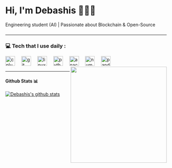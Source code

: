 <!-- Headline -->

<div  align="left">
  <h1>Hi, I'm Debashis 🧑🏻‍💻</h1>
</div>

<!-- Paragraph -->

<p>Engineering student (AI) | Passionate about Blockchain & Open-Source</p>

<!-- Language & Tools -->

###
---

<h3 align="left">💻 Tech that I use daily :</h3>

<div align="left">
  <img src="https://cdn.jsdelivr.net/gh/devicons/devicon/icons/cplusplus/cplusplus-original.svg" height="30" alt="cplusplus logo"  />
  <img width="12" />
  <img src="https://cdn.jsdelivr.net/gh/devicons/devicon/icons/git/git-original.svg" height="30" alt="git logo"  />
  <img width="12" />
  <img src="https://cdn.jsdelivr.net/gh/devicons/devicon/icons/linux/linux-original.svg" height="30" alt="linux logo"  />
  <img width="12" />
  <img src="https://cdn.jsdelivr.net/gh/devicons/devicon/icons/python/python-original.svg" height="30" alt="python logo"  />
  <img width="12" />
  <img src="https://cdn.jsdelivr.net/gh/devicons/devicon/icons/anaconda/anaconda-original.svg" height="30" alt="anaconda logo"  />
  <img width="12" />
  <img src="https://cdn.jsdelivr.net/gh/devicons/devicon/icons/numpy/numpy-original.svg" height="30" alt="numpy logo"  />
  <img width="12" />
  <img src="https://cdn.jsdelivr.net/gh/devicons/devicon/icons/pandas/pandas-original.svg" height="30" alt="pandas logo"  />
  <img width="12" />
 <!-- <img src="https://cdn.jsdelivr.net/gh/devicons/devicon/icons/matlab/matlab-original.svg" height="30" alt="matlab logo"  /> -->
</div>

<!--ETH Image -->

  <img align="right" width="300" height="300" src="eth_image.gif"  />

---

<!--Stats -->

#### Github Stats 📊

[![Debashis's github stats](https://github-readme-stats.vercel.app/api?username=DebashisMajumder)](https://github.com/anuraghazra/github-readme-stats)

<!-- ![Top Langs](https://github-readme-stats.vercel.app/api/top-langs/?username=DebashisMajumder&layout=compact)  -->

###
